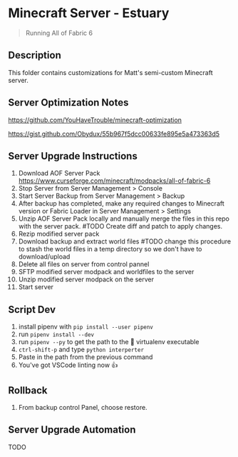 # Minecraft Server - Estuary
> Running All of Fabric 6

## Description
This folder contains customizations for Matt's semi-custom Minecraft server.

## Server Optimization Notes
https://github.com/YouHaveTrouble/minecraft-optimization

https://gist.github.com/Obydux/55b967f5dcc00633fe895e5a473363d5

## Server Upgrade Instructions
1. Download AOF Server Pack https://www.curseforge.com/minecraft/modpacks/all-of-fabric-6
1. Stop Server from Server Management > Console
1. Start Server Backup from Server Management > Backup
1. After backup has completed, make any required changes to Minecraft version or Fabric Loader in Server Management > Settings
1. Unzip AOF Server Pack locally and manually merge the files in this repo with the server pack. #TODO Create diff and patch to apply changes.
1. Rezip modified server pack
1. Download backup and extract world files #TODO change this procedure to stash the world files in a temp directory so we don't have to download/upload
1. Delete all files on server from control pannel
1. SFTP modified server modpack and worldfiles to the server
1. Unzip modified server modpack on the server
1. Start server

## Script Dev
1. install pipenv with `pip install --user pipenv`
1. run `pipenv install --dev`
1. run `pipenv --py` to get the path to the 🐍 virtualenv executable
1. `ctrl-shift-p` and type `python interperter`
1. Paste in the path from the previous command
1. You've got VSCode linting now 👍

## Rollback
1. From backup control Panel, choose restore.

## Server Upgrade Automation
TODO